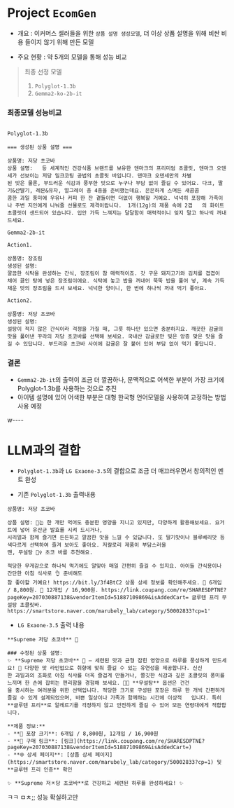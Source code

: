 # Project `EcomGen`

- 개요 : 이커머스 셀러들을 위한 `상품 설명 생성모델`, 더 이상 상품 설명을 위해 비싼 비용 들이지 않기 위해 만든 모델 


- 주요 현황 : 약 5개의 모델을 통해 성능 비교 

> 최종 선정 모델 
> 1. `Polyglot-1.3b`
> 2. `Gemma2-ko-2b-it`

### 최종모델 성능비교 

``` text

Polyglot-1.3b

=== 생성된 상품 설명 ===

상품명: 저당 초코바
상품 설명:   등 세계적인 건강식품 브랜드를 보유한 덴마크의 프리미엄 초콜릿, 덴마크 오덴세가 선보이는 저당 밀크코팅 공법의 초콜릿 바입니다. 덴마크 오덴세만의 차별
된 맛은 물론, 부드러운 식감과 풍부한 맛으로 누구나 부담 없이 즐길 수 있어요. 다크, 딸기&산딸기, 레몬&유자, 얼그레이 총 4종을 준비했는데요. 은은하게 스며든 새콤콤
콤한 과일 풍미에 우유나 커피 한 잔 곁들이면 더없이 행복할 거예요. 넉넉히 포장해 가족이나 주변 지인에게 나눠줄 선물로도 제격이랍니다.  1개(12g)의 제품 속에 2겹   의 화이트초콜릿이 샌드되어 있습니다. 입안 가득 느껴지는 달달함이 매력적이니 잊지 말고 하나씩 꺼내드세요.  
```


```text
Gemma2-2b-it 

Action1. 

상품명: 장조림
생성된 설명:
깔끔한 식탁을 완성하는 간식, 장조림이 참 매력적이죠. 갓 구운 돼지고기와 김치를 겹겹이 채어 끓인 탕에 넣은 장조림이에요. 식탁에 놓고 밥을 꺼내어 뚝뚝 밥을 풀어 넣, 계속 가득 채운 맛의 장조림을 드셔 보세요. 넉넉한 양이니, 한 번에 하나씩 꺼내 먹기 좋아요.

Action2. 

상품명: 저당 초코바
생성된 설명:
설탕이 적지 않은 간식이라 걱정을 가질 때, 그릇 하나만 있으면 충분하지요. 깨끗한 감귤의 맛을 풀어낸 꾸라의 저당 초코바를 선택해 보세요. 국내산 감귤로만 빚은 앙증 맞은 맛을 즐길 수 있답니다. 부드러운 초코바 사이에 감귤은 잘 붙어 있어 부담 없이 먹기 좋답니다.
```

### 결론 

- `Gemma2-2b-it`의 출력이 조금 더 깔끔하나, 문맥적으로 어색한 부분이 가장 크기에 Polyglot-1.3b를 사용하는 것으로 추진 
- 아이템 설명에 있어 어색한 부분은 대형 한국형 언어모델을 사용하여 교정하는 방법 사용 예정

w----

# LLM과의 결합 

- `Polyglot-1.3b`과 `LG Exaone-3.5`의 결합으로 조금 더 매끄러우면서 창의적인 멘트 완성 


- 기존 `Polyglot-1.3b` 출력내용 
``` text
상품명: 저당 초코바

상품 설명: 🍫는 한 개만 먹어도 충분한 영양을 지니고 있지만, 다양하게 활용해보세요. 요거트에 넣어 유산균 발효를 시켜 드시거나, 
시리얼과 함께 즐기면 든든하고 깔끔한 맛을 느낄 수 있답니다. 또 딸기맛이나 블루베리맛 등 색다르게 선택하여 즐겨 보아도 좋아요. 저칼로리 제품이 부담스러울 
땐, 무설탕 🙅♀️ 초코 바를 추천해요. 

적당한 무게감으로 하나씩 먹기에도 알맞아 매일 간편히 즐길 수 있지요. 아이들 간식용이나 간단한 아침 식사로 👌 준비해도  
참 좋아할 거예요! https://bit.ly/3f4BtC2 상품 상세 정보를 확인해주세요. 📢 6개입 / 8,800원. 🎈 12개입 / 16,900원. https://link.coupang.com/re/SHARESDPTNE?pageKey=207030887138&vendorItemId=51887109869&isAddedCart= 글루텐 프리 무설탕 초콜릿바. https://smartstore.naver.com/marubely_lab/category/50002833?cp=1'
```

- `LG Exaone-3.5` 출력 내용
```text
**Supreme 저당 초코바** 🍫

### 수정된 상품 설명:
✨ **Supreme 저당 초코바** 🍫 – 세련된 맛과 균형 잡힌 영양으로 하루를 풍성하게 만드세요! 🥰 다양한 맛 라인업으로 취향에 맞춰 즐길 수 있는 유연성을 제공합니다. 신신
한 과일과의 조화로 아침 식사를 더욱 즐겁게 만들거나, 쫄깃한 식감과 깊은 초콜릿의 풍미를 느끼며 한 손에 잡히는 편리함을 경험해 보세요. 🍓🥩 **무설탕** 옵션은 건건
을 중시하는 여러분을 위한 선택입니다. 적당한 크기로 구성된 포장은 하루 한 개씩 간편하게 즐길 수 있게 설계되었으며, 바쁜 일상이나 가족과 함께하는 시간에 이상적   입니다. 특히 **글루텐 프리**로 알레르기를 걱정하지 않고 안전하게 즐길 수 있어 모든 연령대에게 적합합니다.

**제품 정보:**
- **📐 포장 크기**: 6개입 / 8,800원, 12개입 / 16,900원
- **📌 구매 링크**: [링크](https://link.coupang.com/re/SHARESDPTNE?pageKey=207030887138&vendorItemId=51887109869&isAddedCart=)
- **🌐 상세 페이지**: [상품 상세 페이지](https://smartstore.naver.com/marubely_lab/category/50002833?cp=1) 및 **글루텐 프리 인증** 확인

✨ **Supreme 저ㅈ당 초코바**로 건강하고 세련된 하루를 완성하세요! ✨
```

ㅋㅋ ㅁㅊ;; 성능 확실하고만
